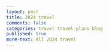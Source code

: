 ```yaml
---
layout: post
title: 2024 travel
comments: false
categories: travel travel-plans blog
published: true
more-text: All 2024 travel
---
```


<!-- ##### January -->

<!--more-->

<!-- ##### February -->

<!-- ##### March -->

<!-- ##### April -->

<!-- ##### May -->

<!-- ##### June -->

<!-- ##### July -->

<!-- ##### August -->

<!-- ##### September -->

<!-- ##### October  -->

<!-- ##### November -->

<!-- ##### December -->
